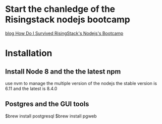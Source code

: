 # Start the chanledge of the Risingstack nodejs bootcamp

[blog How Do I Survived RisingStack's Nodejs's Bootcamp ](https://blog.risingstack.com/node-js-bootcamp)

# Installation

## Install Node 8 and the the latest npm
use nvm to manage the multiple version of the nodejs
the stable version is 6.11 and the latest is 8.4.0

## Postgres and the  GUI tools
$brew install postgresql
$brew install pgweb



